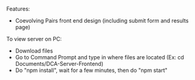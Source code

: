 Features:
* Coevolving Pairs front end design (including submit form and results page)

To view server on PC:
* Download files
* Go to Command Prompt and type in where files are located (Ex: cd Documents/DCA-Server-Frontend)
* Do "npm install", wait for a few minutes, then do "npm start"
